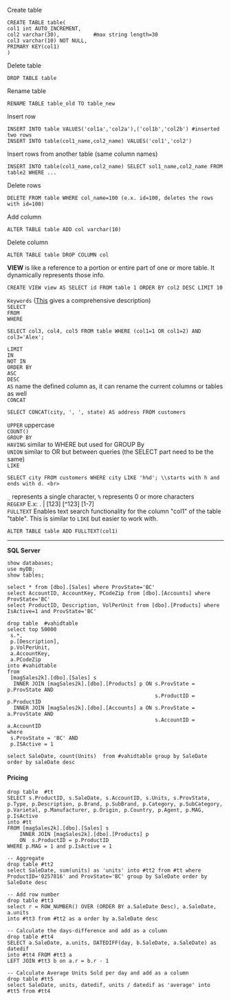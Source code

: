 
Create table
````MySQL
CREATE TABLE table(
col1 int AUTO_INCREMENT,
col2 varchar(30),           #max string length=30
col3 varchar(10) NOT NULL,
PRIMARY KEY(col1)
)
````
Delete table
````MySQL
DROP TABLE table
````
Rename table
````MySQL
RENAME TABLE table_old TO table_new
````
Insert row
````MySQL
INSERT INTO table VALUES('col1a','col2a'),('col1b','col2b') #inserted two rows
INSERT INTO table(col1_name,col2_name) VALUES('col1','col2')
````
Insert rows from another table (same column names)
````MySQL
INSERT INTO table(col1_name,col2_name) SELECT sol1_name,col2_name FROM table2 WHERE ...
````
Delete rows
````MySQL
DELETE FROM table WHERE col_name=100 (e.x. id=100, deletes the rows with id=100)
````
Add column
````MySQL
ALTER TABLE table ADD col varchar(10)
````
Delete column
````MySQL
ALTER TABLE table DROP COLUMN col
````
 **VIEW** is like a reference to a portion or entire part of one or more table. It dynamically represents those info.  
````MySQL
CREATE VIEW view AS SELECT id FROM table 1 ORDER BY col2 DESC LIMIT 10
````

`Keywords` (<a href="https://dev.mysql.com/doc/refman/5.7/en/sql-syntax-data-manipulation.html">This</a> gives a comprehensive description)  
`SELECT`			
`FROM`  
`WHERE`  
````MySQL
SELECT col3, col4, col5 FROM table WHERE (col1=1 OR col1=2) AND col3='Alex';
````
`LIMIT`  					
`IN`  
`NOT IN`  
`ORDER BY`  
`ASC`  
`DESC`  
`AS` name the defined column as, it can rename the current columns or tables as well  
`CONCAT`
````MySQL
SELECT CONCAT(city, ', ', state) AS address FROM customers
````
`UPPER` uppercase  
`COUNT()`  
`GROUP BY`  
`HAVING` similar to WHERE but used for GROUP By  
`UNION` similar to OR but between queries (the SELECT part need to be the same)  
`LIKE`
 ````MySQL
 SELECT city FROM customers WHERE city LIKE 'h%d'; \\starts with h and ends with d. <br>
 ````
`_` represents a single character, `%` represents 0 or more characters  
`REGEXP`  E.x: . | [123] [^123] [1-7]  
`FULLTEXT` Enables text search functionality for the column "col1" of the table "table".
This is similar to `LIKE` but easier to work with.
````MySQL
ALTER TABLE table ADD FULLTEXT(col1)
````
------------
**SQL Server**
```MySQL
show databases;
use myDB;
show tables;
````

````MySQL
select * from [dbo].[Sales] where ProvState='BC'
select AccountID, AccountKey, PCodeZip from [dbo].[Accounts] where ProvState='BC'
select ProductID, Description, VolPerUnit from [dbo].[Products] where IsActive=1 and ProvState='BC'

drop table  #vahidtable
select top 50000
 s.*, 
 p.[Description], 
 p.VolPerUnit,
 a.AccountKey, 
 a.PCodeZip
into #vahidtable
from
 [magSales2k].[dbo].[Sales] s
  INNER JOIN [magSales2k].[dbo].[Products] p ON s.ProvState = p.ProvState AND
                                                s.ProductID = p.ProductID
  INNER JOIN [magSales2k].[dbo].[Accounts] a ON s.ProvState = a.ProvState AND
                                                s.AccountID = a.AccountID
where
 s.ProvState = 'BC' AND
 p.ISActive = 1

select SaleDate, count(Units)  from #vahidtable group by SaleDate order by saleDate desc
````
#### Pricing
````MySQL
drop table  #tt
SELECT s.ProductID, s.SaleDate, s.AccountID, s.Units, s.ProvState,
p.Type, p.Description, p.Brand, p.SubBrand, p.Category, p.SubCategory, p.Varietal, p.Manufacturer, p.Origin, p.Country, p.Agent, p.MAG, p.IsActive
into #tt
FROM [magSales2k].[dbo].[Sales] s 
	INNER JOIN [magSales2k].[dbo].[Products] p 
	ON  s.ProductID = p.ProductID 
WHERE p.MAG = 1 and p.IsActive = 1

-- Aggregate
drop table #tt2
select SaleDate, sum(units) as 'units' into #tt2 from #tt where ProductID='0257816' and ProvState='BC' group by SaleDate order by SaleDate desc

-- Add row number
drop table #tt3
select r = ROW_NUMBER() OVER (ORDER BY a.SaleDate Desc), a.SaleDate, a.units
into #tt3 from #tt2 as a order by a.SaleDate desc

-- Calculate the days-difference and add as a column
drop table #tt4
SELECT a.SaleDate, a.units, DATEDIFF(day, b.SaleDate, a.SaleDate) as datedif
into #tt4 FROM #tt3 a 
LEFT JOIN #tt3 b on a.r = b.r - 1

-- Calculate Average Units Sold per day and add as a column
drop table #tt5
select SaleDate, units, datedif, units / datedif as 'average' into #tt5 from #tt4
````
